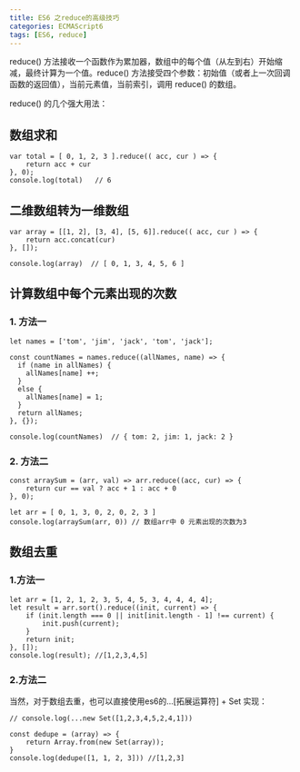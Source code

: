```yaml
---
title: ES6 之reduce的高级技巧
categories: ECMAScript6
tags: [ES6, reduce]
---
```


reduce() 方法接收一个函数作为累加器，数组中的每个值（从左到右）开始缩减，最终计算为一个值。reduce() 方法接受四个参数：初始值（或者上一次回调函数的返回值），当前元素值，当前索引，调用 reduce() 的数组。

<!-- more -->

reduce() 的几个强大用法：

## 数组求和


```
var total = [ 0, 1, 2, 3 ].reduce(( acc, cur ) => {
    return acc + cur
}, 0);
console.log(total)   // 6
```
## 二维数组转为一维数组

```
var array = [[1, 2], [3, 4], [5, 6]].reduce(( acc, cur ) => {
    return acc.concat(cur)
}, []);

console.log(array)  // [ 0, 1, 3, 4, 5, 6 ]
```
## 计算数组中每个元素出现的次数
### 1. 方法一

```
let names = ['tom', 'jim', 'jack', 'tom', 'jack'];

const countNames = names.reduce((allNames, name) => {
  if (name in allNames) {
    allNames[name] ++;
  }
  else {
    allNames[name] = 1;
  }
  return allNames;
}, {});

console.log(countNames)  // { tom: 2, jim: 1, jack: 2 }
```
### 2. 方法二

```
const arraySum = (arr, val) => arr.reduce((acc, cur) => {
    return cur == val ? acc + 1 : acc + 0
}, 0);

let arr = [ 0, 1, 3, 0, 2, 0, 2, 3 ]
console.log(arraySum(arr, 0)) // 数组arr中 0 元素出现的次数为3
```

## 数组去重
### 1.方法一

```
let arr = [1, 2, 1, 2, 3, 5, 4, 5, 3, 4, 4, 4, 4];
let result = arr.sort().reduce((init, current) => {
    if (init.length === 0 || init[init.length - 1] !== current) {
        init.push(current);
    }
    return init;
}, []);
console.log(result); //[1,2,3,4,5]
```
### 2.方法二

当然，对于数组去重，也可以直接使用es6的…[拓展运算符] + Set 实现：

```
// console.log(...new Set([1,2,3,4,5,2,4,1]))

const dedupe = (array) => {
    return Array.from(new Set(array));
}
console.log(dedupe([1, 1, 2, 3])) //[1,2,3]
```


